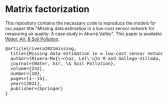 # Matrix factorization

This repository contains the necessary code to reproduce the models for our paper title "Missing data estimation in a low-cost sensor network for measuring air quality: A case study in Aburrá Valley". This paper is available [Water, Air, & Soil Pollution](https://link.springer.com/article/10.1007/s11270-021-05363-1).

<pre>
@article{rivera2021missing,
  title={Missing data estimation in a low-cost sensor network for measuring air quality: A case study in Aburr{\'a} Valley},
  author={Rivera-Mu{\~n}oz, Le{\'o}n M and Gallego-Villada, Juan D and Giraldo-Forero, Andr{\'e}s F and Martinez-Vargas, Juan D},
  journal={Water, Air, \& Soil Pollution},
  volume={232},
  number={10},
  pages={1--15},
  year={2021},
  publisher={Springer}
}
</pre>
